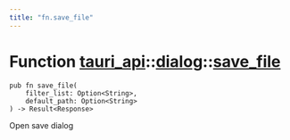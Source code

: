 ```yaml
---
title: "fn.save_file"
---
```


# Function [tauri_api](/docs/api/rust/tauri_api/../index.html)::​[dialog](/docs/api/rust/tauri_api/index.html)::​[save_file](/docs/api/rust/tauri_api/)

    pub fn save_file(
        filter_list: Option<String>, 
        default_path: Option<String>
    ) -> Result<Response>

Open save dialog

      
